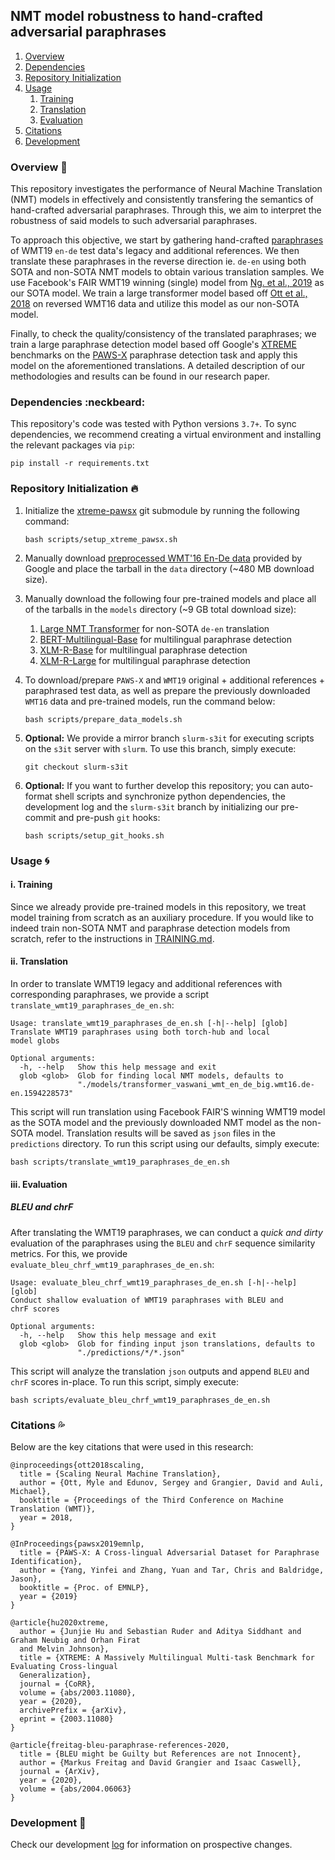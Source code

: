 ## NMT model robustness to hand-crafted adversarial paraphrases

1. [Overview](#Overview-book)
2. [Dependencies](#Dependencies-neckbeard)
3. [Repository Initialization](#Repository-Initialization-fire)
4. [Usage](#Usage-cyclone)
    1. [Training](#i-Training)
    2. [Translation](#ii-Translation)
    3. [Evaluation](#iii-Evaluation)
5. [Citations](#Citations-sweat_drops)
6. [Development](#Development-snail)

### Overview :book:

This repository investigates the performance of Neural Machine Translation (NMT) models in effectively and consistently transfering the semantics of hand-crafted adversarial paraphrases. Through this, we aim to interpret the robustness of said models to such adversarial paraphrases.

To approach this objective, we start by gathering hand-crafted [paraphrases](https://github.com/google/wmt19-paraphrased-references) of WMT19 `en-de` test data's legacy and additional references. We then translate these paraphrases in the reverse direction ie. `de-en` using both SOTA and non-SOTA NMT models to obtain various translation samples. We use Facebook's FAIR WMT19 winning (single) model from [Ng. et al., 2019](https://arxiv.org/abs/1907.06616) as our SOTA model. We train a large transformer model based off [Ott et al., 2018](https://arxiv.org/abs/1806.00187) on reversed WMT16 data and utilize this model as our non-SOTA model.

Finally, to check the quality/consistency of the translated paraphrases; we train a large paraphrase detection model based off Google's [XTREME](https://github.com/google-research/xtreme) benchmarks on the [PAWS-X](https://github.com/google-research-datasets/paws/tree/master/pawsx) paraphrase detection task and apply this model on the aforementioned translations. A detailed description of our methodologies and results can be found in our research paper. 

### Dependencies :neckbeard:

This repository's code was tested with Python versions `3.7+`. To sync dependencies, we recommend creating a virtual environment and installing the relevant packages via `pip`:

```shell
pip install -r requirements.txt
```

### Repository Initialization :fire:

1. Initialize the [xtreme-pawsx](https://github.com/atreyasha/xtreme-pawsx) git submodule by running the following command:

    ```shell
    bash scripts/setup_xtreme_pawsx.sh
    ```

2. Manually download [preprocessed WMT'16 En-De data](https://drive.google.com/uc?export=download&id=0B_bZck-ksdkpM25jRUN2X2UxMm8) provided by Google and place the tarball in the `data` directory (~480 MB download size).

3. Manually download the following four pre-trained models and place all of the tarballs in the `models` directory (~9 GB total download size):
    1. [Large NMT Transformer](https://drive.google.com/uc?id=1xT082A30WkwWfxv-scYF2TrOopD1odUt&export=download) for non-SOTA `de-en` translation
    2. [BERT-Multilingual-Base](https://drive.google.com/uc?id=1LFjYMo36RgcS8VDaWoHz1EKQsXgAq_u6&export=download) for multilingual paraphrase detection
    3. [XLM-R-Base](https://drive.google.com/uc?id=1g1KTF7K1rHUPfxmpLGCJ23JW10IHSZOc&export=download) for multilingual paraphrase detection
    4. [XLM-R-Large](https://drive.google.com/uc?id=10iestAbz2aCIOYGRYPAK_kpHukz_pEM4&export=download) for multilingual paraphrase detection

3. To download/prepare `PAWS-X` and `WMT19` original + additional references + paraphrased test data, as well as prepare the previously downloaded `WMT16` data and pre-trained models, run the command below:

    ```shell
    bash scripts/prepare_data_models.sh
    ```

4. **Optional:** We provide a mirror branch `slurm-s3it` for executing scripts on the `s3it` server with `slurm`. To use this branch, simply execute:

    ```
    git checkout slurm-s3it
    ```

5. **Optional:** If you want to further develop this repository; you can auto-format shell scripts and synchronize python dependencies, the development log and the `slurm-s3it` branch by initializing our pre-commit and pre-push `git` hooks:

    ```shell
    bash scripts/setup_git_hooks.sh
    ```

### Usage :cyclone: 

#### i. Training

Since we already provide pre-trained models in this repository, we treat model training from scratch as an auxiliary procedure. If you would like to indeed train non-SOTA NMT and paraphrase detection models from scratch, refer to the instructions in [TRAINING.md](TRAINING.md).

#### ii. Translation

In order to translate WMT19 legacy and additional references with corresponding paraphrases, we provide a script `translate_wmt19_paraphrases_de_en.sh`: 

```
Usage: translate_wmt19_paraphrases_de_en.sh [-h|--help] [glob]
Translate WMT19 paraphrases using both torch-hub and local
model globs

Optional arguments:
  -h, --help   Show this help message and exit
  glob <glob>  Glob for finding local NMT models, defaults to
               "./models/transformer_vaswani_wmt_en_de_big.wmt16.de-en.1594228573"
```

This script will run translation using Facebook FAIR'S winning WMT19 model as the SOTA model and the previously downloaded NMT model as the non-SOTA model. Translation results will be saved as `json` files in the `predictions` directory. To run this script using our defaults, simply execute:

```shell
bash scripts/translate_wmt19_paraphrases_de_en.sh 
```

#### iii. Evaluation

##### BLEU and chrF

After translating the WMT19 paraphrases, we can conduct a *quick and dirty* evaluation of the paraphrases using the `BLEU` and `chrF` sequence similarity metrics. For this, we provide `evaluate_bleu_chrf_wmt19_paraphrases_de_en.sh`:

```
Usage: evaluate_bleu_chrf_wmt19_paraphrases_de_en.sh [-h|--help] [glob]
Conduct shallow evaluation of WMT19 paraphrases with BLEU and
chrF scores

Optional arguments:
  -h, --help   Show this help message and exit
  glob <glob>  Glob for finding input json translations, defaults to
               "./predictions/*/*.json"
```

This script will analyze the translation `json` outputs and append `BLEU` and `chrF` scores in-place. To run this script, simply execute:

```shell
bash scripts/evaluate_bleu_chrf_wmt19_paraphrases_de_en.sh
```

### Citations :sweat_drops:

Below are the key citations that were used in this research:

```
@inproceedings{ott2018scaling,
  title = {Scaling Neural Machine Translation},
  author = {Ott, Myle and Edunov, Sergey and Grangier, David and Auli, Michael},
  booktitle = {Proceedings of the Third Conference on Machine Translation (WMT)},
  year = 2018,
}

@InProceedings{pawsx2019emnlp,
  title = {PAWS-X: A Cross-lingual Adversarial Dataset for Paraphrase Identification},
  author = {Yang, Yinfei and Zhang, Yuan and Tar, Chris and Baldridge, Jason},
  booktitle = {Proc. of EMNLP},
  year = {2019}
}

@article{hu2020xtreme,
  author = {Junjie Hu and Sebastian Ruder and Aditya Siddhant and Graham Neubig and Orhan Firat
  and Melvin Johnson},
  title = {XTREME: A Massively Multilingual Multi-task Benchmark for Evaluating Cross-lingual 
  Generalization},
  journal = {CoRR},
  volume = {abs/2003.11080},
  year = {2020},
  archivePrefix = {arXiv},
  eprint = {2003.11080}
}

@article{freitag-bleu-paraphrase-references-2020,
  title = {BLEU might be Guilty but References are not Innocent},
  author = {Markus Freitag and David Grangier and Isaac Caswell},
  journal = {ArXiv},
  year = {2020},
  volume = {abs/2004.06063}
}
```

### Development :snail:

Check our development [log](./docs/develop.md) for information on prospective changes.
